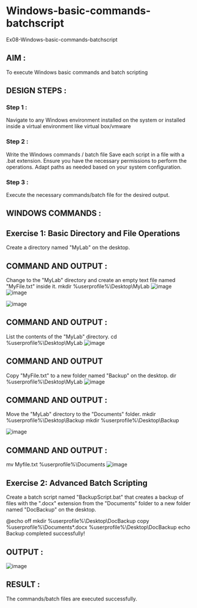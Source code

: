 # Windows-basic-commands-batchscript

Ex08-Windows-basic-commands-batchscript

## AIM :

To execute Windows basic commands and batch scripting

## DESIGN STEPS :

### Step 1 :

Navigate to any Windows environment installed on the system or installed inside a virtual environment like virtual box/vmware 

### Step 2 :

Write the Windows commands / batch file
Save each script in a file with a .bat extension.
Ensure you have the necessary permissions to perform the operations.
Adapt paths as needed based on your system configuration.

### Step 3 :

Execute the necessary commands/batch file for the desired output. 

## WINDOWS COMMANDS :
## Exercise 1: Basic Directory and File Operations

Create a directory named "MyLab" on the desktop.


## COMMAND AND OUTPUT :

Change to the "MyLab" directory and create an empty text file named "MyFile.txt" inside it.
mkdir %userprofile%\Desktop\MyLab
![image](https://github.com/Naveen1825/Windows-basic-commands-batchscript/assets/138969868/1f556197-dfd8-4253-bc08-860d9f64a969)
![image](https://github.com/Naveen1825/Windows-basic-commands-batchscript/assets/138969868/f4f16ae3-20d2-4b43-aaf9-f76019ab6c47)

![image](https://github.com/Naveen1825/Windows-basic-commands-batchscript/assets/138969868/46f728a2-b623-4e30-bc44-1fc8ecf33a35)


## COMMAND AND OUTPUT :

List the contents of the "MyLab" directory.
cd %userprofile%\Desktop\MyLab
![image](https://github.com/Naveen1825/Windows-basic-commands-batchscript/assets/138969868/f9e91921-5469-4d06-97db-2f777de17704)


## COMMAND AND OUTPUT

Copy "MyFile.txt" to a new folder named "Backup" on the desktop.
dir %userprofile%\Desktop\MyLab
![image](https://github.com/Naveen1825/Windows-basic-commands-batchscript/assets/138969868/8af23df1-752a-417e-b5ef-a083183e9df9)

## COMMAND AND OUTPUT :

Move the "MyLab" directory to the "Documents" folder.
mkdir %userprofile%\Desktop\Backup
mkdir %userprofile%\Desktop\Backup

![image](https://github.com/Naveen1825/Windows-basic-commands-batchscript/assets/138969868/f871c5a2-93ff-4408-b133-2c34c537d2d1)


## COMMAND AND OUTPUT :

mv Myfile.txt %userprofile%\Documents
![image](https://github.com/Naveen1825/Windows-basic-commands-batchscript/assets/138969868/d8ba42f1-14b0-4276-8157-a2f8614d70ac)

## Exercise 2: Advanced Batch Scripting

Create a batch script named "BackupScript.bat" that creates a backup of files with the ".docx" extension from the "Documents" folder to a new folder named "DocBackup" on the desktop.

@echo off
mkdir %userprofile%\Desktop\DocBackup
copy %userprofile%\Documents\*.docx %userprofile%\Desktop\DocBackup
echo Backup completed successfully!

## OUTPUT :
![image](https://github.com/Naveen1825/Windows-basic-commands-batchscript/assets/138969868/35b1ecdd-f6dc-4f0c-9026-878981fc3866)

## RESULT :
The commands/batch files are executed successfully.

